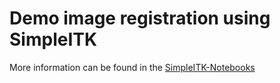 # Demo image registration using SimpleITK

More information can be found in the [SimpleITK-Notebooks](http://insightsoftwareconsortium.github.io/SimpleITK-Notebooks/)
